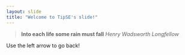 ```yaml
---
layout: slide
title: "Welcome to TipSE's slide!"
---
```

>**Into each life some rain must fall**
*Henry Wadsworth Longfellow*

Use the left arrow to go back!